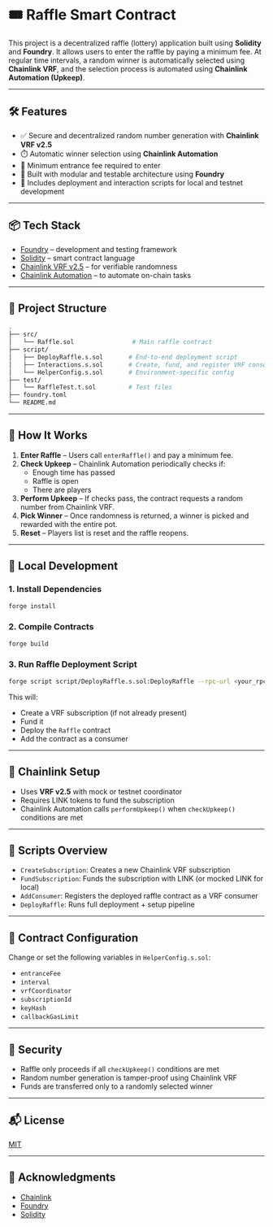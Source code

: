 # 🎟️ Raffle Smart Contract

This project is a decentralized raffle (lottery) application built using **Solidity** and **Foundry**. It allows users to enter the raffle by paying a minimum fee. At regular time intervals, a random winner is automatically selected using **Chainlink VRF**, and the selection process is automated using **Chainlink Automation (Upkeep)**.

---

## 🛠️ Features

- ✅ Secure and decentralized random number generation with **Chainlink VRF v2.5**
- ⏱️ Automatic winner selection using **Chainlink Automation**
- 💸 Minimum entrance fee required to enter
- 🧠 Built with modular and testable architecture using **Foundry**
- 🧪 Includes deployment and interaction scripts for local and testnet development

---

## 📦 Tech Stack

- [Foundry](https://book.getfoundry.sh/) – development and testing framework
- [Solidity](https://docs.soliditylang.org/) – smart contract language
- [Chainlink VRF v2.5](https://docs.chain.link/vrf/v2-5/introduction) – for verifiable randomness
- [Chainlink Automation](https://docs.chain.link/chainlink-automation/introduction) – to automate on-chain tasks

---

## 📂 Project Structure

```bash
.
├── src/
│   └── Raffle.sol                # Main raffle contract
├── script/
│   ├── DeployRaffle.s.sol       # End-to-end deployment script
│   ├── Interactions.s.sol       # Create, fund, and register VRF consumer
│   └── HelperConfig.s.sol       # Environment-specific config
├── test/
│   └── RaffleTest.t.sol         # Test files
├── foundry.toml
└── README.md
```

---

## 🚀 How It Works

1. **Enter Raffle** – Users call `enterRaffle()` and pay a minimum fee.
2. **Check Upkeep** – Chainlink Automation periodically checks if:
   - Enough time has passed
   - Raffle is open
   - There are players
3. **Perform Upkeep** – If checks pass, the contract requests a random number from Chainlink VRF.
4. **Pick Winner** – Once randomness is returned, a winner is picked and rewarded with the entire pot.
5. **Reset** – Players list is reset and the raffle reopens.

---

## 🧪 Local Development

### 1. Install Dependencies

```bash
forge install
```

### 2. Compile Contracts

```bash
forge build
```

### 3. Run Raffle Deployment Script

```bash
forge script script/DeployRaffle.s.sol:DeployRaffle --rpc-url <your_rpc_url> --broadcast --private-key <your_private_key> --verify
```

This will:
- Create a VRF subscription (if not already present)
- Fund it
- Deploy the `Raffle` contract
- Add the contract as a consumer

---

## 🔗 Chainlink Setup

- Uses **VRF v2.5** with mock or testnet coordinator
- Requires LINK tokens to fund the subscription
- Chainlink Automation calls `performUpkeep()` when `checkUpkeep()` conditions are met

---

## 🧰 Scripts Overview

- `CreateSubscription`: Creates a new Chainlink VRF subscription
- `FundSubscription`: Funds the subscription with LINK (or mocked LINK for local)
- `AddConsumer`: Registers the deployed raffle contract as a VRF consumer
- `DeployRaffle`: Runs full deployment + setup pipeline

---

## 📄 Contract Configuration

Change or set the following variables in `HelperConfig.s.sol`:

- `entranceFee`
- `interval`
- `vrfCoordinator`
- `subscriptionId`
- `keyHash`
- `callbackGasLimit`

---

## 🔐 Security

- Raffle only proceeds if all `checkUpkeep()` conditions are met
- Random number generation is tamper-proof using Chainlink VRF
- Funds are transferred only to a randomly selected winner

---

## 📬 License

[MIT](LICENSE)

---

## 🙌 Acknowledgments

- [Chainlink](https://chain.link/)
- [Foundry](https://book.getfoundry.sh/)
- [Solidity](https://soliditylang.org/)
